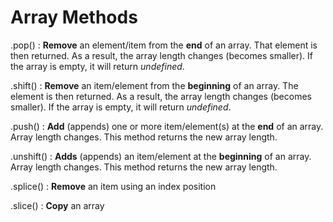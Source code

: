 # Array Methods #

.pop() : __Remove__ an element/item from the __end__ of an array. That element is then returned. As a result, the array length changes (becomes smaller). If the array is empty, it will return _undefined_.

.shift() : __Remove__ an item/element from the __beginning__ of an array. The element is then returned. As a result, the array length changes (becomes smaller). If the array is empty, it will return _undefined_.

.push() : __Add__ (appends) one or more item/element(s) at the __end__ of an array. Array length changes. This method returns the new array length.

.unshift() : __Adds__ (appends) an item/element at the __beginning__ of an array. Array length changes. This method returns the new array length.


.splice() : __Remove__ an item using an index position

.slice() : __Copy__ an array
